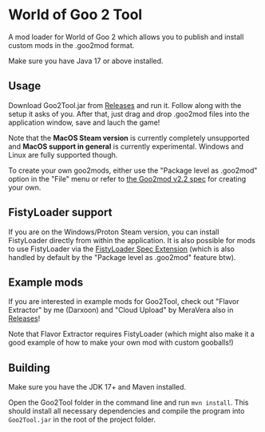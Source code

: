 # World of Goo 2 Tool

A mod loader for World of Goo 2 which allows you to publish and install custom mods in the .goo2mod format.

Make sure you have Java 17 or above installed.

## Usage

Download Goo2Tool.jar from [Releases](https://github.com/Darxoon/Goo2Tool/releases/) and run it. Follow along with the setup it asks of you. After that, just drag and drop .goo2mod files into the application window, save and lauch the game!

Note that the **MacOS Steam version** is currently completely unsupported and **MacOS support in general** is currently experimental. Windows and Linux are fully supported though.

To create your own goo2mods, either use the "Package level as .goo2mod" option in the "File" menu or refer to [the Goo2mod v2.2 spec](goo2mod-spec-v2.2.md) for creating your own.

## FistyLoader support

If you are on the Windows/Proton Steam version, you can install FistyLoader directly from within the application. It is also possible for mods to use FistyLoader via the [FistyLoader Spec Extension](goo2mod-fistyloader.md) (which is also handled by default by the "Package level as .goo2mod" feature btw).

## Example mods

If you are interested in example mods for Goo2Tool, check out "Flavor Extractor" by me (Darxoon) and "Cloud Upload" by MeraVera also in [Releases](https://github.com/Darxoon/Goo2Tool/releases/)!

Note that Flavor Extractor requires FistyLoader (which might also make it a good example of how to make your own mod with custom gooballs!)

## Building

Make sure you have the JDK 17+ and Maven installed.

Open the Goo2Tool folder in the command line and run `mvn install`. This should install all necessary dependencies and compile the program into `Goo2Tool.jar` in the root of the project  folder.
